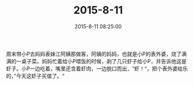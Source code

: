 ﻿---
title: "2015-8-11"
date: 2015-8-11 08:25:00
tags:
categories: 爸爸
---
周末带小P去妈妈表妹江阿姨那做客，阿姨的妈妈，也就是小P的表外婆，烧了满满的一桌子菜。妈妈忙着给小P喂饭的时候，剥了几只虾子给小P，并告诉他这是虾子。小P一边吃着，嘴里还含着虾肉，一边脱口而出，“虾！“，把个表外婆给乐的，”今天这虾子买值了。“ ​​​​